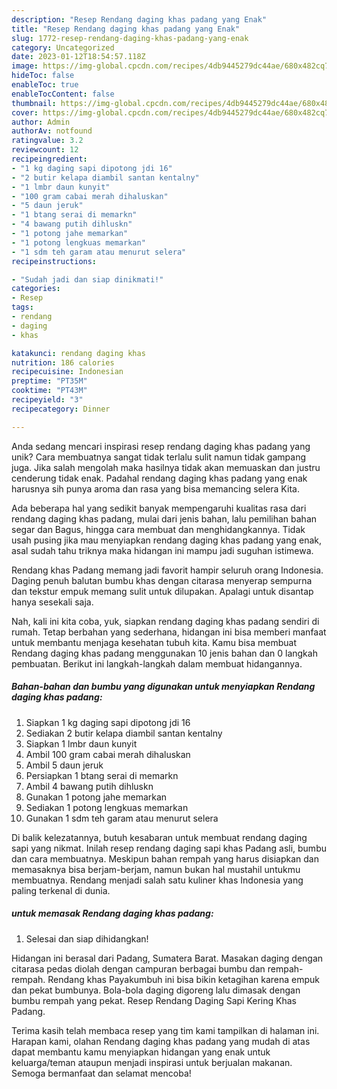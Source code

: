 ```yaml
---
description: "Resep Rendang daging khas padang yang Enak"
title: "Resep Rendang daging khas padang yang Enak"
slug: 1772-resep-rendang-daging-khas-padang-yang-enak
category: Uncategorized
date: 2023-01-12T18:54:57.118Z
image: https://img-global.cpcdn.com/recipes/4db9445279dc44ae/680x482cq70/rendang-daging-khas-padang-foto-resep-utama.jpg
hideToc: false
enableToc: true
enableTocContent: false
thumbnail: https://img-global.cpcdn.com/recipes/4db9445279dc44ae/680x482cq70/rendang-daging-khas-padang-foto-resep-utama.jpg
cover: https://img-global.cpcdn.com/recipes/4db9445279dc44ae/680x482cq70/rendang-daging-khas-padang-foto-resep-utama.jpg
author: Admin
authorAv: notfound
ratingvalue: 3.2
reviewcount: 12
recipeingredient:
- "1 kg daging sapi dipotong jdi 16"
- "2 butir kelapa diambil santan kentalny"
- "1 lmbr daun kunyit"
- "100 gram cabai merah dihaluskan"
- "5 daun jeruk"
- "1 btang serai di memarkn"
- "4 bawang putih dihluskn"
- "1 potong jahe memarkan"
- "1 potong lengkuas memarkan"
- "1 sdm teh garam atau menurut selera"
recipeinstructions:

- "Sudah jadi dan siap dinikmati!"
categories:
- Resep
tags:
- rendang
- daging
- khas

katakunci: rendang daging khas 
nutrition: 186 calories
recipecuisine: Indonesian
preptime: "PT35M"
cooktime: "PT43M"
recipeyield: "3"
recipecategory: Dinner

---
```





Anda sedang mencari inspirasi resep rendang daging khas padang yang unik? Cara membuatnya sangat tidak terlalu sulit namun tidak gampang juga. Jika salah mengolah maka hasilnya tidak akan memuaskan dan justru cenderung tidak enak. Padahal rendang daging khas padang yang enak harusnya sih punya aroma dan rasa yang bisa memancing selera Kita.





Ada beberapa hal yang sedikit banyak mempengaruhi kualitas rasa dari rendang daging khas padang, mulai dari jenis bahan, lalu pemilihan bahan segar dan Bagus, hingga cara membuat dan menghidangkannya. Tidak usah pusing jika mau menyiapkan rendang daging khas padang yang enak,      asal sudah tahu triknya maka hidangan ini mampu jadi suguhan istimewa.














Rendang khas Padang memang jadi favorit hampir seluruh orang Indonesia. Daging penuh balutan bumbu khas dengan citarasa menyerap sempurna dan tekstur empuk memang sulit untuk dilupakan. Apalagi untuk disantap hanya sesekali saja.






Nah, kali ini kita coba, yuk, siapkan rendang daging khas padang sendiri di rumah. Tetap berbahan yang sederhana, hidangan ini bisa memberi manfaat untuk membantu menjaga kesehatan tubuh kita. Kamu bisa membuat Rendang daging khas padang menggunakan 10 jenis bahan dan 0 langkah pembuatan. Berikut ini langkah-langkah dalam membuat hidangannya.

<!--inarticleads1-->

##### Bahan-bahan dan bumbu yang digunakan untuk menyiapkan Rendang daging khas padang:

1. Siapkan 1 kg daging sapi dipotong jdi 16
1. Sediakan 2 butir kelapa diambil santan kentalny
1. Siapkan 1 lmbr daun kunyit
1. Ambil 100 gram cabai merah dihaluskan
1. Ambil 5 daun jeruk
1. Persiapkan 1 btang serai di memarkn
1. Ambil 4 bawang putih dihluskn
1. Gunakan 1 potong jahe memarkan
1. Sediakan 1 potong lengkuas memarkan
1. Gunakan 1 sdm teh garam atau menurut selera


Di balik kelezatannya, butuh kesabaran untuk membuat rendang daging sapi yang nikmat. Inilah resep rendang daging sapi khas Padang asli, bumbu dan cara membuatnya. Meskipun bahan rempah yang harus disiapkan dan memasaknya bisa berjam-berjam, namun bukan hal mustahil untukmu membuatnya. Rendang menjadi salah satu kuliner khas Indonesia yang paling terkenal di dunia. 

<!--inarticleads2-->

#####  untuk memasak Rendang daging khas padang:


1. Selesai dan siap dihidangkan!

Hidangan ini berasal dari Padang, Sumatera Barat. Masakan daging dengan citarasa pedas diolah dengan campuran berbagai bumbu dan rempah-rempah. Rendang khas Payakumbuh ini bisa bikin ketagihan karena empuk dan pekat bumbunya. Bola-bola daging digoreng lalu dimasak dengan bumbu rempah yang pekat. Resep Rendang Daging Sapi Kering Khas Padang. 

Terima kasih telah membaca resep yang tim kami tampilkan di halaman ini. Harapan kami, olahan Rendang daging khas padang yang mudah di atas dapat membantu kamu menyiapkan hidangan yang enak untuk keluarga/teman ataupun menjadi inspirasi untuk berjualan makanan. Semoga bermanfaat dan selamat mencoba!
